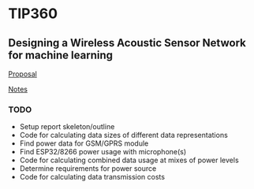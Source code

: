 # TIP360

## Designing a Wireless Acoustic Sensor Network for machine learning

[Proposal](./proposal.md)

[Notes](./braindump.md)

### TODO

* Setup report skeleton/outline
* Code for calculating data sizes of different data representations
* Find power data for GSM/GPRS module
* Find ESP32/8266 power usage with microphone(s)
* Code for calculating combined data usage at mixes of power levels
* Determine requirements for power source
* Code for calculating data transmission costs
